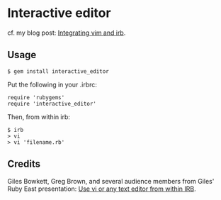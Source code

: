
# Interactive editor

cf. my blog post: [Integrating vim and irb](http://zegoggl.es/2009/04/integrating-vim-and-irb.html).

## Usage

    $ gem install interactive_editor

Put the following in your .irbrc:

    require 'rubygems'
    require 'interactive_editor'

Then, from within irb:

    $ irb
    > vi
    > vi 'filename.rb'

## Credits

Giles Bowkett, Greg Brown, and several audience members from Giles' Ruby East presentation: [Use vi or any text editor from within IRB](http://gilesbowkett.blogspot.com/2007/10/use-vi-or-any-text-editor-from-within.html).
